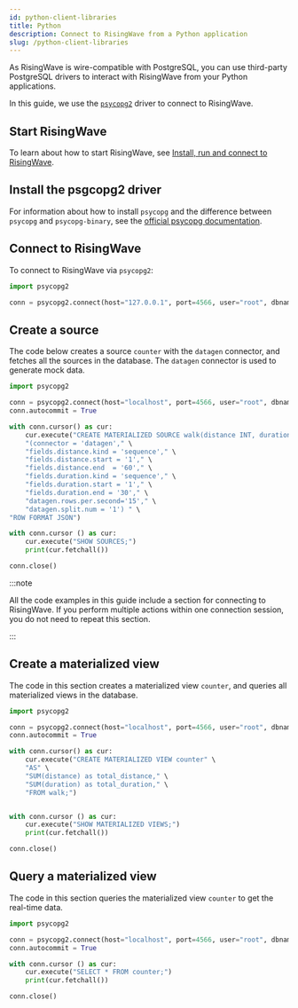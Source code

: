 ```yaml
---
id: python-client-libraries
title: Python
description: Connect to RisingWave from a Python application
slug: /python-client-libraries
---
```



As RisingWave is wire-compatible with PostgreSQL, you can use third-party PostgreSQL drivers to interact with RisingWave from your Python applications.

In this guide, we use the [`psycopg2`](https://pypi.org/project/psycopg2/) driver to connect to RisingWave.


## Start RisingWave

To learn about how to start RisingWave, see [Install, run and connect to RisingWave](../install-run-connect.md).


## Install the psgcopg2 driver

For information about how to install `psycopg` and the difference between `psycopg` and `psycopg-binary`, see the [official psycopg documentation](https://www.psycopg.org/docs/install.html).


## Connect to RisingWave

To connect to RisingWave via `psycopg2`:

```python
import psycopg2

conn = psycopg2.connect(host="127.0.0.1", port=4566, user="root", dbname="dev")
```

## Create a source

The code below creates a source `counter` with the `datagen` connector, and fetches all the sources in the database. The `datagen` connector is used to generate mock data.

```python
import psycopg2

conn = psycopg2.connect(host="localhost", port=4566, user="root", dbname="dev")
conn.autocommit = True

with conn.cursor() as cur:
    cur.execute("CREATE MATERIALIZED SOURCE walk(distance INT, duration INT) with " \
    "(connector = 'datagen'," \
    "fields.distance.kind = 'sequence'," \
    "fields.distance.start = '1'," \
    "fields.distance.end  = '60'," \
    "fields.duration.kind = 'sequence'," \
    "fields.duration.start = '1'," \
    "fields.duration.end = '30'," \
    "datagen.rows.per.second='15'," \
    "datagen.split.num = '1') " \
"ROW FORMAT JSON")

with conn.cursor () as cur:
    cur.execute("SHOW SOURCES;")
    print(cur.fetchall())

conn.close()
```

:::note

All the code examples in this guide include a section for connecting to RisingWave. If you perform multiple actions within one connection session, you do not need to repeat this section.

:::


## Create a materialized view

The code in this section creates a materialized view `counter`, and queries all materialized views in the database.

```python
import psycopg2

conn = psycopg2.connect(host="localhost", port=4566, user="root", dbname="dev")
conn.autocommit = True

with conn.cursor() as cur:
    cur.execute("CREATE MATERIALIZED VIEW counter" \
    "AS" \ 
    "SUM(distance) as total_distance," \
    "SUM(duration) as total_duration," \
    "FROM walk;")


with conn.cursor () as cur:
    cur.execute("SHOW MATERIALIZED VIEWS;")
    print(cur.fetchall())

conn.close()
```

## Query a materialized view

The code in this section queries the materialized view `counter` to get the real-time data.

```python
import psycopg2

conn = psycopg2.connect(host="localhost", port=4566, user="root", dbname="dev")
conn.autocommit = True

with conn.cursor () as cur:
    cur.execute("SELECT * FROM counter;")
    print(cur.fetchall())

conn.close()
```








